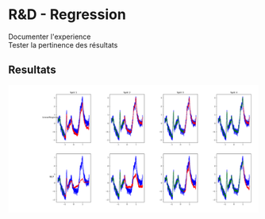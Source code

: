 # R&D - Regression

Documenter l'experience  
Tester la pertinence des résultats  


## Resultats

![Regression 50 frames](50frames_regression_mlp.png)


